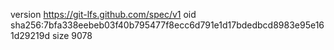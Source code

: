 version https://git-lfs.github.com/spec/v1
oid sha256:7bfa338eebeb03f40b795477f8ecc6d791e1d17bdedbcd8983e95e161d29219d
size 9078
